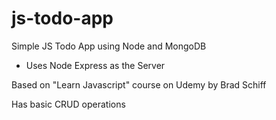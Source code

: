 # js-todo-app
Simple JS Todo App using Node and MongoDB
- Uses Node Express as the Server

Based on "Learn Javascript" course on Udemy by Brad Schiff

Has basic CRUD operations
